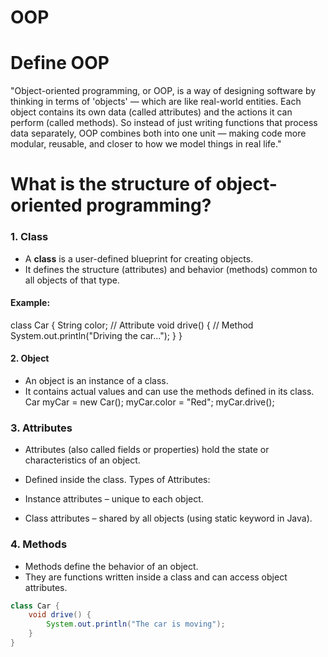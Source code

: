 # OOP
# Define OOP
"Object-oriented programming, or OOP, is a way of designing software by thinking in terms of 'objects' — which are like real-world entities. Each object contains its own data (called attributes) and the actions it can perform (called methods). So instead of just writing functions that process data separately, OOP combines both into one unit — making code more modular, reusable, and closer to how we model things in real life."
# What is the structure of object-oriented programming?
### 1. Class

- A **class** is a user-defined blueprint for creating objects.
- It defines the structure (attributes) and behavior (methods) common to all objects of that type.

#### Example:

class Car {
    String color; // Attribute
    void drive() { // Method
        System.out.println("Driving the car...");
    }
}

#### 2. Object
- An object is an instance of a class.
- It contains actual values and can use the methods defined in its class.
Car myCar = new Car();
myCar.color = "Red";
myCar.drive();

### 3. Attributes
- Attributes (also called fields or properties) hold the state or characteristics of an object.
- Defined inside the class.
Types of Attributes:

- Instance attributes – unique to each object.
- Class attributes – shared by all objects (using static keyword in Java).

### 4. Methods
- Methods define the behavior of an object.
- They are functions written inside a class and can access object attributes.
``` java
class Car {
    void drive() {
        System.out.println("The car is moving");
    }
}
